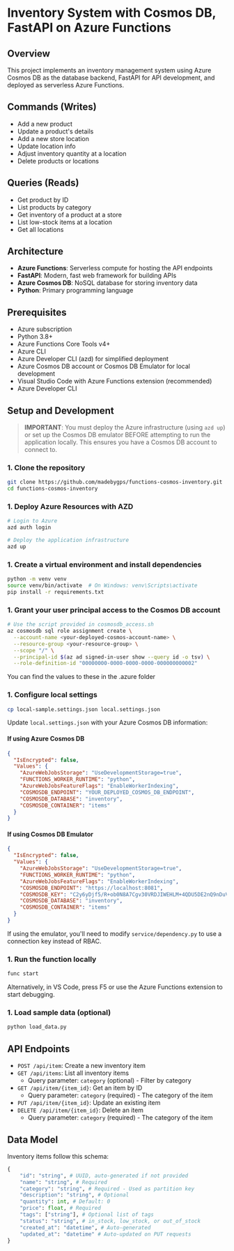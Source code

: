 # Inventory System with Cosmos DB, FastAPI on Azure Functions

## Overview

This project implements an inventory management system using Azure Cosmos DB as the database backend, FastAPI for API development, and deployed as serverless Azure Functions.

## Commands (Writes)

- Add a new product
- Update a product's details
- Add a new store location
- Update location info
- Adjust inventory quantity at a location
- Delete products or locations

## Queries (Reads)

- Get product by ID
- List products by category
- Get inventory of a product at a store
- List low-stock items at a location
- Get all locations

## Architecture

- **Azure Functions**: Serverless compute for hosting the API endpoints
- **FastAPI**: Modern, fast web framework for building APIs
- **Azure Cosmos DB**: NoSQL database for storing inventory data
- **Python**: Primary programming language

## Prerequisites

- Azure subscription
- Python 3.8+
- Azure Functions Core Tools v4+
- Azure CLI
- Azure Developer CLI (azd) for simplified deployment
- Azure Cosmos DB account or Cosmos DB Emulator for local development
- Visual Studio Code with Azure Functions extension (recommended)
- Azure Developer CLI

## Setup and Development

> **IMPORTANT**: You must deploy the Azure infrastructure (using `azd up`) or set up the Cosmos DB emulator BEFORE attempting to run the application locally. This ensures you have a Cosmos DB account to connect to.

### 1. Clone the repository

```bash
git clone https://github.com/madebygps/functions-cosmos-inventory.git
cd functions-cosmos-inventory
```

### 1. Deploy Azure Resources with AZD

```bash
# Login to Azure
azd auth login

# Deploy the application infrastructure
azd up
```

### 1. Create a virtual environment and install dependencies

```bash
python -m venv venv
source venv/bin/activate  # On Windows: venv\Scripts\activate
pip install -r requirements.txt
```

### 1. Grant your user principal access to the Cosmos DB account

```bash
# Use the script provided in cosmosdb_access.sh
az cosmosdb sql role assignment create \
  --account-name <your-deployed-cosmos-account-name> \
  --resource-group <your-resource-group> \
  --scope "/" \
  --principal-id $(az ad signed-in-user show --query id -o tsv) \
  --role-definition-id "00000000-0000-0000-0000-000000000002"
```

You can find the values to these in the .azure folder

### 1. Configure local settings

```bash
cp local-sample.settings.json local.settings.json
```

Update `local.settings.json` with your Azure Cosmos DB information:

#### If using Azure Cosmos DB

```json
{
  "IsEncrypted": false,
  "Values": {
    "AzureWebJobsStorage": "UseDevelopmentStorage=true",
    "FUNCTIONS_WORKER_RUNTIME": "python",
    "AzureWebJobsFeatureFlags": "EnableWorkerIndexing",
    "COSMOSDB_ENDPOINT": "YOUR_DEPLOYED_COSMOS_DB_ENDPOINT",
    "COSMOSDB_DATABASE": "inventory",
    "COSMOSDB_CONTAINER": "items"
  }
}
```

#### If using Cosmos DB Emulator

```json
{
  "IsEncrypted": false,
  "Values": {
    "AzureWebJobsStorage": "UseDevelopmentStorage=true",
    "FUNCTIONS_WORKER_RUNTIME": "python",
    "AzureWebJobsFeatureFlags": "EnableWorkerIndexing",
    "COSMOSDB_ENDPOINT": "https://localhost:8081",
    "COSMOSDB_KEY": "C2y6yDjf5/R+ob0N8A7Cgv30VRDJIWEHLM+4QDU5DE2nQ9nDuVTqobD4b8mGGyPMbIZnqyMsEcaGQy67XIw/Jw==",
    "COSMOSDB_DATABASE": "inventory",
    "COSMOSDB_CONTAINER": "items"
  }
}
```

If using the emulator, you'll need to modify `service/dependency.py` to use a connection key instead of RBAC.

### 1. Run the function locally

```bash
func start
```

Alternatively, in VS Code, press F5 or use the Azure Functions extension to start debugging.

### 1. Load sample data (optional)

```bash
python load_data.py
```

## API Endpoints

- `POST /api/item`: Create a new inventory item
- `GET /api/items`: List all inventory items
  - Query parameter: `category` (optional) - Filter by category
- `GET /api/item/{item_id}`: Get an item by ID
  - Query parameter: `category` (required) - The category of the item
- `PUT /api/item/{item_id}`: Update an existing item
- `DELETE /api/item/{item_id}`: Delete an item
  - Query parameter: `category` (required) - The category of the item

## Data Model

Inventory items follow this schema:

```python
{
    "id": "string", # UUID, auto-generated if not provided
    "name": "string", # Required
    "category": "string", # Required - Used as partition key
    "description": "string", # Optional
    "quantity": int, # Default: 0
    "price": float, # Required
    "tags": ["string"], # Optional list of tags
    "status": "string", # in_stock, low_stock, or out_of_stock
    "created_at": "datetime", # Auto-generated
    "updated_at": "datetime" # Auto-updated on PUT requests
}
```
